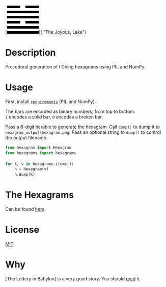 [![Tui](Tui.png)]( "The Joyous, Lake")

# Description
Procedural generation of I Ching hexagrams using PIL and NumPy.

# Usage
First, install [`requirements`](requirements.txt) (PIL and NumPy).  

The bars are encoded as binary numbers, from top to bottom.  
`1` encodes a solid bar, `0` encodes a broken bar.  

Pass a 6-digit iterable to generate the hexagram. Call `dump()` to dump it to `hexagram_output\hexagram.png`. Pass an optional string to `dump()` to control the output filename.

``` python
from hexagram import Hexagram
from hexagrams import hexagrams

for k, v in hexagrams.items():
    h = Hexagram(v)
    h.dump(k)
```

# The Hexagrams
Can be found [here](hexagrams.py).

# License
[MIT](LICENSE)

# Why
[The Lottery in Babylon] is a very good story. You should [read](http://web.itu.edu.tr/~inceogl4/modernism/lotteryofbabylon.pdf) it.
